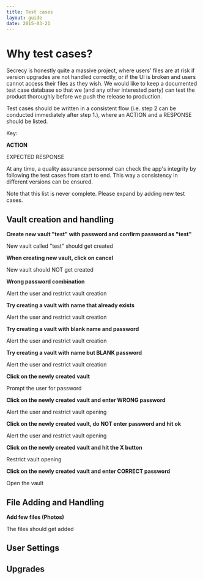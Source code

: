 ```yaml
---
title: Test cases
layout: guide
date: 2015-03-21
---
```

# Why test cases?

Secrecy is honestly quite a massive project, where users' files are at risk if version upgrades are not handled correctly, or if the UI is broken and users cannot access their files as they wish. We would like to keep a documented test case database so that we (and any other interested party) can test the product thoroughly before we push the release to production. 
 
Test cases should be written in a consistent flow (i.e. step 2 can be conducted immediately after step 1.), where an ACTION and a RESPONSE should be listed. 
 
Key: 
 
**ACTION** 
 
EXPECTED RESPONSE 
 
At any time, a quality assurance personnel can check the app's integrity by following the test cases from start to end. This way a consistency in different versions can be ensured. 
 
Note that this list is never complete. Please expand by adding new test cases. 
 
## Vault creation and handling 
 
**Create new vault "test" with password and confirm password as "test"** 
 
New vault called "test" should get created 
 
**When creating new vault, click on cancel** 
 
New vault should NOT get created 
 
**Wrong password combination** 
 
Alert the user and restrict vault creation 
 
**Try creating a vault with name that already exists** 
 
Alert the user and restrict vault creation 
 
**Try creating a vault with blank name and password** 
 
Alert the user and restrict vault creation 
 
**Try creating a vault with name but BLANK password** 
 
Alert the user and restrict vault creation 
 
**Click on the newly created vault** 
 
Prompt the user for password 
 
**Click on the newly created vault and enter WRONG password** 
 
Alert the user and restrict vault opening 
 
**Click on the newly created vault, do NOT enter password and hit ok** 
 
Alert the user and restrict vault opening 
 
**Click on the newly created vault and hit the X button** 
 
Restrict vault opening 
 
**Click on the newly created vault and enter CORRECT password** 
 
Open the vault 
 
## File Adding and Handling 
 
**Add few files (Photos)** 
 
The files should get added 
 
## User Settings 
 
## Upgrades 
